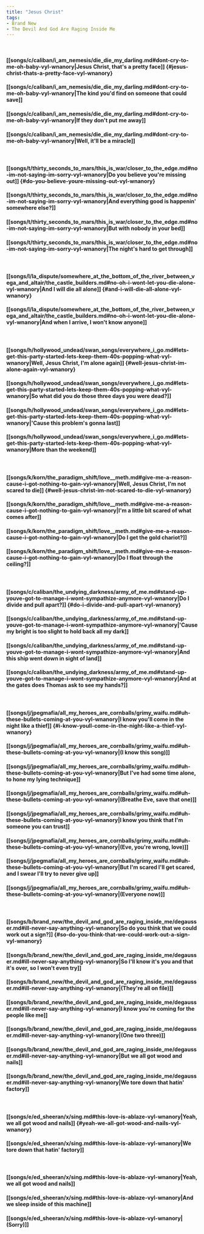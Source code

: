 ```yaml
---
title: "Jesus Christ"
tags:
- Brand New
- The Devil And God Are Raging Inside Me
---
```

&nbsp;
#### [[songs/c/caliban/i_am_nemesis/die_die_my_darling.md#dont-cry-to-me-oh-baby-vyl-wnanory|Jesus Christ, that's a pretty face]] {#jesus-christ-thats-a-pretty-face-vyl-wnanory}
#### [[songs/c/caliban/i_am_nemesis/die_die_my_darling.md#dont-cry-to-me-oh-baby-vyl-wnanory|The kind you'd find on someone that could save]]
#### [[songs/c/caliban/i_am_nemesis/die_die_my_darling.md#dont-cry-to-me-oh-baby-vyl-wnanory|If they don't put me away]]
#### [[songs/c/caliban/i_am_nemesis/die_die_my_darling.md#dont-cry-to-me-oh-baby-vyl-wnanory|Well, it'll be a miracle]]
&nbsp;
#### [[songs/t/thirty_seconds_to_mars/this_is_war/closer_to_the_edge.md#no-im-not-saying-im-sorry-vyl-wnanory|Do you believe you're missing out]] {#do-you-believe-youre-missing-out-vyl-wnanory}
#### [[songs/t/thirty_seconds_to_mars/this_is_war/closer_to_the_edge.md#no-im-not-saying-im-sorry-vyl-wnanory|And everything good is happenin' somewhere else?]]
#### [[songs/t/thirty_seconds_to_mars/this_is_war/closer_to_the_edge.md#no-im-not-saying-im-sorry-vyl-wnanory|But with nobody in your bed]]
#### [[songs/t/thirty_seconds_to_mars/this_is_war/closer_to_the_edge.md#no-im-not-saying-im-sorry-vyl-wnanory|The night's hard to get through]]
&nbsp;
#### [[songs/l/la_dispute/somewhere_at_the_bottom_of_the_river_between_vega_and_altair/the_castle_builders.md#no-oh-i-wont-let-you-die-alone-vyl-wnanory|And I will die all alone]] {#and-i-will-die-all-alone-vyl-wnanory}
#### [[songs/l/la_dispute/somewhere_at_the_bottom_of_the_river_between_vega_and_altair/the_castle_builders.md#no-oh-i-wont-let-you-die-alone-vyl-wnanory|And when I arrive, I won't know anyone]]
&nbsp;
#### [[songs/h/hollywood_undead/swan_songs/everywhere_i_go.md#lets-get-this-party-started-lets-keep-them-40s-popping-what-vyl-wnanory|Well, Jesus Christ, I'm alone again]] {#well-jesus-christ-im-alone-again-vyl-wnanory}
#### [[songs/h/hollywood_undead/swan_songs/everywhere_i_go.md#lets-get-this-party-started-lets-keep-them-40s-popping-what-vyl-wnanory|So what did you do those three days you were dead?]]
#### [[songs/h/hollywood_undead/swan_songs/everywhere_i_go.md#lets-get-this-party-started-lets-keep-them-40s-popping-what-vyl-wnanory|'Cause this problem's gonna last]]
#### [[songs/h/hollywood_undead/swan_songs/everywhere_i_go.md#lets-get-this-party-started-lets-keep-them-40s-popping-what-vyl-wnanory|More than the weekend]]
&nbsp;
#### [[songs/k/korn/the_paradigm_shift/love__meth.md#give-me-a-reason-cause-i-got-nothing-to-gain-vyl-wnanory|Well, Jesus Christ, I'm not scared to die]] {#well-jesus-christ-im-not-scared-to-die-vyl-wnanory}
#### [[songs/k/korn/the_paradigm_shift/love__meth.md#give-me-a-reason-cause-i-got-nothing-to-gain-vyl-wnanory|I'm a little bit scared of what comes after]]
#### [[songs/k/korn/the_paradigm_shift/love__meth.md#give-me-a-reason-cause-i-got-nothing-to-gain-vyl-wnanory|Do I get the gold chariot?]]
#### [[songs/k/korn/the_paradigm_shift/love__meth.md#give-me-a-reason-cause-i-got-nothing-to-gain-vyl-wnanory|Do I float through the ceiling?]]
&nbsp;
#### [[songs/c/caliban/the_undying_darkness/army_of_me.md#stand-up-youve-got-to-manage-i-wont-sympathize-anymore-vyl-wnanory|Do I divide and pull apart?]] {#do-i-divide-and-pull-apart-vyl-wnanory}
#### [[songs/c/caliban/the_undying_darkness/army_of_me.md#stand-up-youve-got-to-manage-i-wont-sympathize-anymore-vyl-wnanory|'Cause my bright is too slight to hold back all my dark]]
#### [[songs/c/caliban/the_undying_darkness/army_of_me.md#stand-up-youve-got-to-manage-i-wont-sympathize-anymore-vyl-wnanory|And this ship went down in sight of land]]
#### [[songs/c/caliban/the_undying_darkness/army_of_me.md#stand-up-youve-got-to-manage-i-wont-sympathize-anymore-vyl-wnanory|And at the gates does Thomas ask to see my hands?]]
&nbsp;
#### [[songs/j/jpegmafia/all_my_heroes_are_cornballs/grimy_waifu.md#uh-these-bullets-coming-at-you-vyl-wnanory|I know you'll come in the night like a thief]] {#i-know-youll-come-in-the-night-like-a-thief-vyl-wnanory}
#### [[songs/j/jpegmafia/all_my_heroes_are_cornballs/grimy_waifu.md#uh-these-bullets-coming-at-you-vyl-wnanory|(I know this song)]]
#### [[songs/j/jpegmafia/all_my_heroes_are_cornballs/grimy_waifu.md#uh-these-bullets-coming-at-you-vyl-wnanory|But I've had some time alone, to hone my lying technique]]
#### [[songs/j/jpegmafia/all_my_heroes_are_cornballs/grimy_waifu.md#uh-these-bullets-coming-at-you-vyl-wnanory|(Breathe Eve, save that one)]]
#### [[songs/j/jpegmafia/all_my_heroes_are_cornballs/grimy_waifu.md#uh-these-bullets-coming-at-you-vyl-wnanory|I know you think that I'm someone you can trust]]
#### [[songs/j/jpegmafia/all_my_heroes_are_cornballs/grimy_waifu.md#uh-these-bullets-coming-at-you-vyl-wnanory|(Eve, you're wrong, love)]]
#### [[songs/j/jpegmafia/all_my_heroes_are_cornballs/grimy_waifu.md#uh-these-bullets-coming-at-you-vyl-wnanory|But I'm scared I'll get scared, and I swear I'll try to never give up]]
#### [[songs/j/jpegmafia/all_my_heroes_are_cornballs/grimy_waifu.md#uh-these-bullets-coming-at-you-vyl-wnanory|(Everyone now)]]
&nbsp;
#### [[songs/b/brand_new/the_devil_and_god_are_raging_inside_me/degausser.md#ill-never-say-anything-vyl-wnanory|So do you think that we could work out a sign?]] {#so-do-you-think-that-we-could-work-out-a-sign-vyl-wnanory}
#### [[songs/b/brand_new/the_devil_and_god_are_raging_inside_me/degausser.md#ill-never-say-anything-vyl-wnanory|So I'll know it's you and that it's over, so I won't even try]]
#### [[songs/b/brand_new/the_devil_and_god_are_raging_inside_me/degausser.md#ill-never-say-anything-vyl-wnanory|(They're all on file)]]
#### [[songs/b/brand_new/the_devil_and_god_are_raging_inside_me/degausser.md#ill-never-say-anything-vyl-wnanory|I know you're coming for the people like me]]
#### [[songs/b/brand_new/the_devil_and_god_are_raging_inside_me/degausser.md#ill-never-say-anything-vyl-wnanory|(One two three)]]
#### [[songs/b/brand_new/the_devil_and_god_are_raging_inside_me/degausser.md#ill-never-say-anything-vyl-wnanory|But we all got wood and nails]]
#### [[songs/b/brand_new/the_devil_and_god_are_raging_inside_me/degausser.md#ill-never-say-anything-vyl-wnanory|We tore down that hatin' factory]]
&nbsp;
#### [[songs/e/ed_sheeran/x/sing.md#this-love-is-ablaze-vyl-wnanory|Yeah, we all got wood and nails]] {#yeah-we-all-got-wood-and-nails-vyl-wnanory}
#### [[songs/e/ed_sheeran/x/sing.md#this-love-is-ablaze-vyl-wnanory|We tore down that hatin' factory]]
&nbsp;
#### [[songs/e/ed_sheeran/x/sing.md#this-love-is-ablaze-vyl-wnanory|Yeah, we all got wood and nails]]
#### [[songs/e/ed_sheeran/x/sing.md#this-love-is-ablaze-vyl-wnanory|And we sleep inside of this machine]]
#### [[songs/e/ed_sheeran/x/sing.md#this-love-is-ablaze-vyl-wnanory|(Sorry)]]
